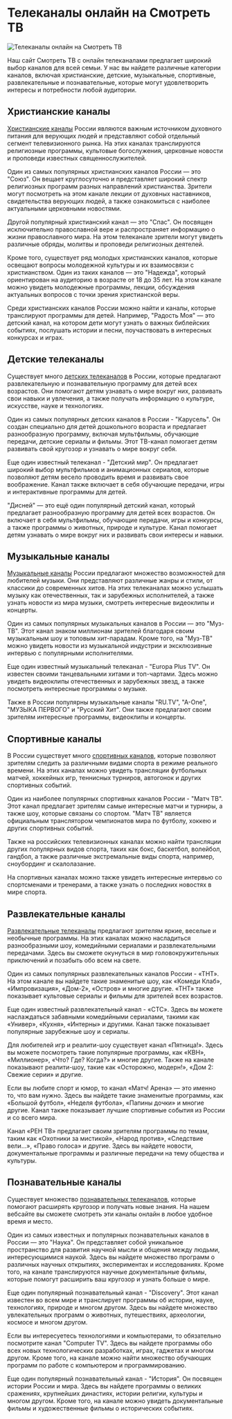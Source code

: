 <h1>Телеканалы онлайн на Смотреть ТВ</h1>
<img src=https://smotret.tv/images/index.jpg alt="Телеканалы онлайн на Смотреть ТВ"></div>
<p>Наш сайт Смотреть ТВ с онлайн телеканалами предлагает широкий выбор каналов для всей семьи. У нас вы найдете различные категории каналов, включая христианские, детские, музыкальные, спортивные, развлекательные и познавательные, которые могут удовлетворить интересы и потребности любой аудитории.</p>
<h2>Христианские каналы</h2>
<p><a rel="dofollow" href="https://smotret.tv/christian/">Христианские каналы</a> России являются важным источником духовного питания для верующих людей и представляют собой отдельный сегмент телевизионного рынка. На этих каналах транслируются религиозные программы, культовые богослужения, церковные новости и проповеди известных священнослужителей.</p>
<p>Один из самых популярных христианских каналов России — это "Союз". Он вещает круглосуточно и представляет широкий спектр религиозных программ разных направлений христианства. Зрители могут посмотреть на этом канале лекции от духовных наставников, свидетельства верующих людей, а также ознакомиться с наиболее актуальными церковными новостями.</p>
<p>Другой популярный христианский канал — это "Спас". Он посвящен исключительно православной вере и распространяет информацию о жизни православного мира. На этом телеканале зрители могут увидеть различные обряды, молитвы и проповеди религиозных деятелей.</p>
<p>Кроме того, существует ряд молодых христианских каналов, которые освещают вопросы молодежной культуры и их взаимосвязи с христианством. Один из таких каналов — это "Надежда", который ориентирован на аудиторию в возрасте от 18 до 35 лет. На этом канале можно увидеть молодежные программы, лекции, обсуждения актуальных вопросов с точки зрения христианской веры.</p>
<p>Среди христианских каналов России можно найти и каналы, которые транслируют программы для детей. Например, "Радость Моя" — это детский канал, на котором дети могут узнать о важных библейских событиях, послушать истории и песни, поучаствовать в интересных конкурсах и играх.</p>
<h2>Детские телеканалы</h2>
<p>Существует много <a href=https://smotret.tv/detskie/>детских телеканалов</a> в России, которые предлагают развлекательную и познавательную программу для детей всех возрастов. Они помогают детям узнавать о мире вокруг них, развивать свои навыки и увлечения, а также получать информацию о культуре, искусстве, науке и технологиях.</p>
<p>Один из самых популярных детских каналов в России - "Карусель". Он создан специально для детей дошкольного возраста и предлагает разнообразную программу, включая мультфильмы, обучающие передачи, детские сериалы и фильмы. Этот ТВ-канал помогает детям развивать свой кругозор и узнавать о мире вокруг себя.</p>
<p>Еще один известный телеканал - "Детский мир". Он предлагает широкий выбор мультфильмов и анимационных сериалов, которые позволяют детям весело проводить время и развивать свое воображение. Канал также включает в себя обучающие передачи, игры и интерактивные программы для детей.</p>
<p>"Дисней" — это ещё один популярный детский канал, который предлагает разнообразную программу для детей всех возрастов. Он включает в себя мультфильмы, обучающие передачи, игры и конкурсы, а также программы о животных, природе и культуре. Канал помогает детям узнавать о мире вокруг них и развивать свои интересы и навыки.</p>
<h2>Музыкальные каналы</h2>
<p><a href=https://smotret.tv/music/>Музыкальные каналы</a> России предлагают множество возможностей для любителей музыки. Они представляют различные жанры и стили, от классики до современных хитов. На этих телеканалах можно услышать музыку как отечественных, так и зарубежных исполнителей, а также узнать новости из мира музыки, смотреть интересные видеоклипы и концерты.</p>
<p>Один из самых популярных музыкальных каналов в России — это "Муз-ТВ". Этот канал знаком миллионам зрителей благодаря своим музыкальным шоу и топовым хит-парадам. Кроме того, на "Муз-ТВ" можно увидеть новости из музыкальной индустрии и эксклюзивные интервью с популярными исполнителями.</p>
<p>Еще один известный музыкальный телеканал - "Europa Plus TV". Он известен своими танцевальными хитами и топ-чартами. Здесь можно увидеть видеоклипы отечественных и зарубежных звезд, а также посмотреть интересные программы о музыке.</p>
<p>Также в России популярны музыкальные каналы "RU.TV", "A-One", "МУЗЫКА ПЕРВОГО" и "Русский Хит". Они также предлагают своим зрителям интересные программы, видеоклипы и концерты.</p>
<h2>Спортивные каналы</h2>
<p>В России существует много <a href=https://smotret.tv/sport/>спортивных каналов</a>, которые позволяют зрителям следить за различными видами спорта в режиме реального времени. На этих каналах можно увидеть трансляции футбольных матчей, хоккейных игр, теннисных турниров, автогонок и других спортивных событий.</p>
<p>Один из наиболее популярных спортивных каналов России - "Матч ТВ". Этот канал предлагает зрителям самые интересные матчи и турниры, а также шоу, которые связаны со спортом. "Матч ТВ" является официальным транслятором чемпионатов мира по футболу, хоккею и других спортивных событий.</p>
<p>Также на российских телевизионных каналах можно найти трансляции других популярных видов спорта, таких как бокс, баскетбол, волейбол, гандбол, а также различные экстремальные виды спорта, например, сноубординг и скалолазание.</p>
<p>На спортивных каналах можно также увидеть интересные интервью со спортсменами и тренерами, а также узнать о последних новостях в мире спорта.</p>
<h2>Развлекательные каналы</h2>
<p><a href=https://smotret.tv/razvlekatelnye/>Развлекательные телеканалы</a> предлагают зрителям яркие, веселые и необычные программы. На этих каналах можно насладиться разнообразными шоу, комедийными сериалами и развлекательными передачами. Здесь вы сможете окунуться в мир головокружительных приключений и позабыть обо всем на свете.</p>
<p>Один из самых популярных развлекательных каналов России - «ТНТ». На этом канале вы найдете такие знаменитые шоу, как «Комеди Клаб», «Импровизация», «Дом-2», «Остров» и многие другие. «ТНТ» также показывает культовые сериалы и фильмы для зрителей всех возрастов.</p>
<p>Еще один известный развлекательный канал - «СТС». Здесь вы можете наслаждаться забавными комедийными сериалами, такими как «Универ», «Кухня», «Интерны» и другими. Канал также показывает популярные зарубежные шоу и сериалы.</p>
<p>Для любителей игр и реалити-шоу существует канал «Пятница!». Здесь вы можете посмотреть такие популярные программы, как «КВН», «Миллионер», «Что? Где? Когда?» и многие другие. Также на канале показывают реалити-шоу, такие как «Осторожно, модерн!», «Дом 2: Свежие серии» и другие.</p>
<p>Если вы любите спорт и юмор, то канал «Матч! Арена» — это именно то, что вам нужно. Здесь вы найдете такие знаменитые программы, как «Большой футбол», «Неделя футбола», «Папины дочки» и многие другие. Канал также показывает лучшие спортивные события из России и со всего мира.</p>
<p>Канал «РЕН ТВ» предлагает своим зрителям программы по темам, таким как «Охотники за мистикой», «Народ против», «Следствие вели...», «Право голоса» и другие. Здесь вы найдете новости, документальные программы и различные передачи на тему общества и культуры.</p>
<h2>Познавательные каналы</h2>
<p>Существует множество <a href=https://smotret.tv/poznavatelnye/>познавательных телеканалов</a>, которые помогают расширять кругозор и получать новые знания. На нашем вебсайте вы сможете смотреть эти каналы онлайн в любое удобное время и место.</p>
<p>Один из самых известных и популярных познавательных каналов в России — это "Наука". Он представляет собой уникальное пространство для развития научной мысли и общения между людьми, интересующимися наукой. Здесь вы найдете множество программ о различных научных открытиях, экспериментах и исследованиях. Кроме того, на канале транслируются научные документальные фильмы, которые помогут расширить ваш кругозор и узнать больше о мире.</p>
<p>Еще один популярный познавательный канал - "Discovery". Этот канал известен во всем мире и транслирует программы об истории, науке, технологиях, природе и многом другом. Здесь вы найдете множество увлекательных программ о животных, путешествиях, археологии, космосе и многом другом.</p>
<p>Если вы интересуетесь технологиями и компьютерами, то обязательно посмотрите канал "Computer TV". Здесь вы найдете программы обо всех новых технологических разработках, играх, гаджетах и многом другом. Кроме того, на канале можно найти множество обучающих программ по работе с компьютером и программированию.</p>
<p>Еще один популярный познавательный канал - "История". Он посвящен истории России и мира. Здесь вы найдете программы о великих сражениях, крупнейших династиях, истории религии, культуры и многом другом. Кроме того, на канале можно увидеть документальные фильмы и художественные фильмы о исторических событиях.</p>
